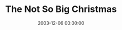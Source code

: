 ---
layout: series
series: "The Not So Big Christmas"
permalink: "/the-not-so-big-christmas/"
title: The Not So Big Christmas
date: 2003-12-06 00:00:00
endDate: 2003-12-28 00:00:00
description: "The Christmas season seems to grow bigger every year. Its more cards, more gifts, more parties and well, just more. Somewhere in all of this weve started to wonder why bigger isnt turning out to be better. What if getting more out of this season is actually found in less? Join us in December as we look at how we can have the Christmas we really want, the Not So Big Christmas."
src: "http://s3.amazonaws.com/crossroads-media/images/legacy/content/notsobig.jpg"
---